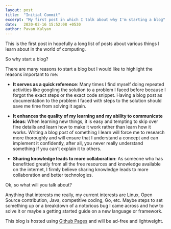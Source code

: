 ```yaml
---
layout: post
title:  "Initial Commit"
excerpt: "My first post in which I talk about why I'm starting a blog"
date:   2020-02-16 15:52:08 +0530
author: Pavan Kalyan
---
```


This is the first post in hopefully a long list of posts about various things I learn about in the world of computing.

So why start a blog?

There are many reasons to start a blog but I would like to highlight the reasons important to me:

* **It serves as a quick reference**:
Many times I find myself doing repeated activities like googling the solution to a problem I faced before because I forgot the exact steps or the exact code snippet. Having a blog post as documentation to the problem I faced with steps to the solution should save me time from solving it again.

* **It enhances the quality of my learning and my ability to communicate ideas**:
When learning new things, it is easy and tempting to skip over fine details and learn how to make it work rather than learn how it works. Writing a blog post of something I learn will force me to research more thoroughly and will ensure that I understand a concept and can implement it confidently, after all, you never really understand something if you can't explain it to others.

* **Sharing knowledge leads to more collaboration**:
As someone who has benefitted greatly from all the free resources and knowledge available on the internet, I firmly believe sharing knowledge leads to more collaboration and better technologies.

Ok, so what will you talk about?

Anything that interests me really, my current interests are Linux, Open Source contribution, Java, competitive coding, Go, etc.
Maybe steps to set something up or a breakdown of a notorious bug I came across and how to solve it or
maybe a getting started guide on a new language or framework.

This blog is hosted using [Github Pages](https://pages.github.com/) and will be ad-free and lightweight.

